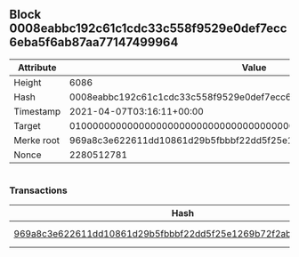 ## Block 0008eabbc192c61c1cdc33c558f9529e0def7ecc6eba5f6ab87aa77147499964

Attribute | Value
--- | ---
Height | 6086
Hash | 0008eabbc192c61c1cdc33c558f9529e0def7ecc6eba5f6ab87aa77147499964
Timestamp | 2021-04-07T03:16:11+00:00
Target | 0100000000000000000000000000000000000000000000000000000000000000
Merke root | 969a8c3e622611dd10861d29b5fbbbf22dd5f25e1269b72f2abfcacff61bfa2e
Nonce | 2280512781

```

```

### Transactions

Hash | Amount
--- | ---
[969a8c3e622611dd10861d29b5fbbbf22dd5f25e1269b72f2abfcacff61bfa2e](969a8c3e622611dd10861d29b5fbbbf22dd5f25e1269b72f2abfcacff61bfa2e.md) | 10.00000000 SKEPTI 
